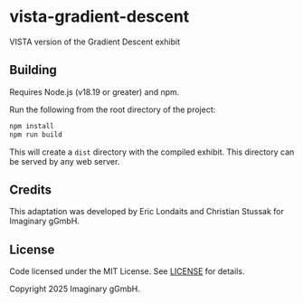 # vista-gradient-descent

VISTA version of the Gradient Descent exhibit

## Building

Requires Node.js (v18.19 or greater) and npm.

Run the following from the root directory of the project:

```bash
npm install
npm run build
```

This will create a `dist` directory with the compiled exhibit. This directory can be served by any web server.

## Credits

This adaptation was developed by Eric Londaits and Christian Stussak for Imaginary gGmbH.

## License

Code licensed under the MIT License. See [LICENSE](LICENSE) for details.

Copyright 2025 Imaginary gGmbH.

